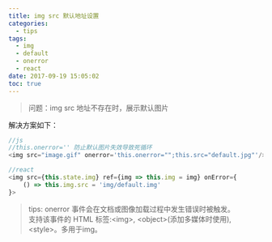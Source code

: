 ```yaml
---
title: img src 默认地址设置
categories:
  - tips
tags:
  - img
  - default
  - onerror
  - react
date: 2017-09-19 15:05:02
toc: true
---
```

> 问题：img src 地址不存在时，展示默认图片

<!-- more -->

解决方案如下：
```javascript
//js
//this.onerror='' 防止默认图片失效导致死循环
<img src="image.gif" onerror='this.onerror="";this.src="default.jpg"'/>

//react
<img src={this.state.img} ref={img => this.img = img} onError={
    () => this.img.src = 'img/default.img'
}>
```

>tips: onerror 事件会在文档或图像加载过程中发生错误时被触发。  
支持该事件的 HTML 标签:&lt;img&gt;, &lt;object&gt;(添加多媒体时使用), &lt;style&gt;。多用于img。
